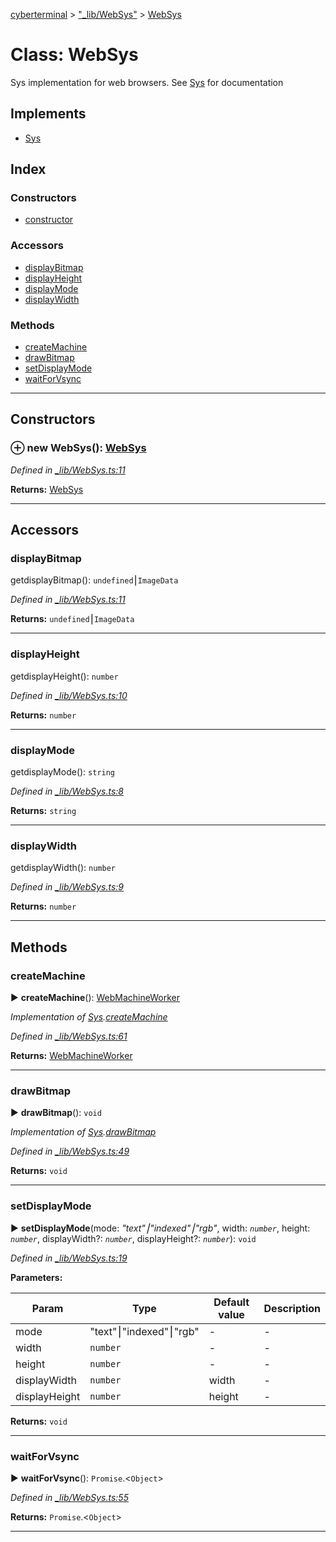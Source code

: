 [cyberterminal](../README.md) > ["_lib/WebSys"](../modules/__lib_websys_.md) > [WebSys](../classes/__lib_websys_.websys.md)



# Class: WebSys


Sys implementation for web browsers. See [Sys](../interfaces/__lib_sys_.sys.md) for documentation

## Implements

* [Sys](../interfaces/__lib_sys_.sys.md)

## Index

### Constructors

* [constructor](__lib_websys_.websys.md#constructor)


### Accessors

* [displayBitmap](__lib_websys_.websys.md#displaybitmap)
* [displayHeight](__lib_websys_.websys.md#displayheight)
* [displayMode](__lib_websys_.websys.md#displaymode)
* [displayWidth](__lib_websys_.websys.md#displaywidth)


### Methods

* [createMachine](__lib_websys_.websys.md#createmachine)
* [drawBitmap](__lib_websys_.websys.md#drawbitmap)
* [setDisplayMode](__lib_websys_.websys.md#setdisplaymode)
* [waitForVsync](__lib_websys_.websys.md#waitforvsync)



---
## Constructors
<a id="constructor"></a>


### ⊕ **new WebSys**(): [WebSys](__lib_websys_.websys.md)


*Defined in [_lib/WebSys.ts:11](https://github.com/FantasyInternet/cyberterminal/blob/HEAD/src/script/_lib/WebSys.ts#L11)*





**Returns:** [WebSys](__lib_websys_.websys.md)

---


## Accessors
<a id="displaybitmap"></a>

###  displayBitmap


getdisplayBitmap(): `undefined`⎮`ImageData`

*Defined in [_lib/WebSys.ts:11](https://github.com/FantasyInternet/cyberterminal/blob/HEAD/src/script/_lib/WebSys.ts#L11)*





**Returns:** `undefined`⎮`ImageData`



___

<a id="displayheight"></a>

###  displayHeight


getdisplayHeight(): `number`

*Defined in [_lib/WebSys.ts:10](https://github.com/FantasyInternet/cyberterminal/blob/HEAD/src/script/_lib/WebSys.ts#L10)*





**Returns:** `number`



___

<a id="displaymode"></a>

###  displayMode


getdisplayMode(): `string`

*Defined in [_lib/WebSys.ts:8](https://github.com/FantasyInternet/cyberterminal/blob/HEAD/src/script/_lib/WebSys.ts#L8)*





**Returns:** `string`



___

<a id="displaywidth"></a>

###  displayWidth


getdisplayWidth(): `number`

*Defined in [_lib/WebSys.ts:9](https://github.com/FantasyInternet/cyberterminal/blob/HEAD/src/script/_lib/WebSys.ts#L9)*





**Returns:** `number`



___


## Methods
<a id="createmachine"></a>

###  createMachine

► **createMachine**(): [WebMachineWorker](__lib_websys_.webmachineworker.md)



*Implementation of [Sys](../interfaces/__lib_sys_.sys.md).[createMachine](../interfaces/__lib_sys_.sys.md#createmachine)*

*Defined in [_lib/WebSys.ts:61](https://github.com/FantasyInternet/cyberterminal/blob/HEAD/src/script/_lib/WebSys.ts#L61)*





**Returns:** [WebMachineWorker](__lib_websys_.webmachineworker.md)





___

<a id="drawbitmap"></a>

###  drawBitmap

► **drawBitmap**(): `void`



*Implementation of [Sys](../interfaces/__lib_sys_.sys.md).[drawBitmap](../interfaces/__lib_sys_.sys.md#drawbitmap)*

*Defined in [_lib/WebSys.ts:49](https://github.com/FantasyInternet/cyberterminal/blob/HEAD/src/script/_lib/WebSys.ts#L49)*





**Returns:** `void`





___

<a id="setdisplaymode"></a>

###  setDisplayMode

► **setDisplayMode**(mode: *"text"⎮"indexed"⎮"rgb"*, width: *`number`*, height: *`number`*, displayWidth?: *`number`*, displayHeight?: *`number`*): `void`



*Defined in [_lib/WebSys.ts:19](https://github.com/FantasyInternet/cyberterminal/blob/HEAD/src/script/_lib/WebSys.ts#L19)*



**Parameters:**

| Param | Type | Default value | Description |
| ------ | ------ | ------ | ------ |
| mode | "text"⎮"indexed"⎮"rgb"  | - |   - |
| width | `number`  | - |   - |
| height | `number`  | - |   - |
| displayWidth | `number`  |  width |   - |
| displayHeight | `number`  |  height |   - |





**Returns:** `void`





___

<a id="waitforvsync"></a>

###  waitForVsync

► **waitForVsync**(): `Promise`.<`Object`>



*Defined in [_lib/WebSys.ts:55](https://github.com/FantasyInternet/cyberterminal/blob/HEAD/src/script/_lib/WebSys.ts#L55)*





**Returns:** `Promise`.<`Object`>





___


